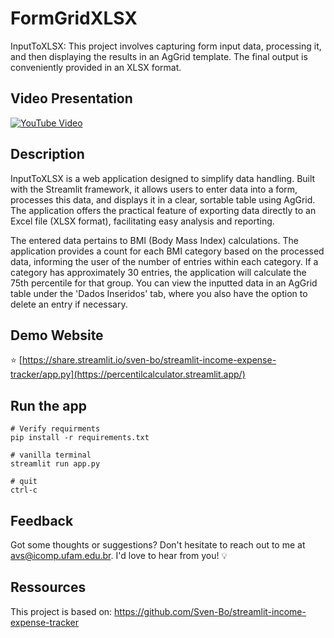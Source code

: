
# FormGridXLSX

InputToXLSX: This project involves capturing form input data, processing it, and then displaying the results in an AgGrid template. The final output is conveniently provided in an XLSX format.


## Video Presentation
[![YouTube Video](https://img.youtube.com/vi/E3LZkOYzpOo/0.jpg)](https://www.youtube.com/watch?v=E3LZkOYzpOo)


## Description

InputToXLSX is a web application designed to simplify data handling. Built with the Streamlit framework, it allows users to enter data into a form, processes this data, and displays it in a clear, sortable table using AgGrid. The application offers the practical feature of exporting data directly to an Excel file (XLSX format), facilitating easy analysis and reporting.

The entered data pertains to BMI (Body Mass Index) calculations. The application provides a count for each BMI category based on the processed data, informing the user of the number of entries within each category. If a category has approximately 30 entries, the application will calculate the 75th percentile for that group. You can view the inputted data in an AgGrid table under the 'Dados Inseridos' tab, where you also have the option to delete an entry if necessary.

## Demo Website
⭐ [https://share.streamlit.io/sven-bo/streamlit-income-expense-tracker/app.py](https://percentilcalculator.streamlit.app/)

## Run the app
```
# Verify requirments
pip install -r requirements.txt

# vanilla terminal
streamlit run app.py

# quit
ctrl-c
```

## Feedback
Got some thoughts or suggestions? Don't hesitate to reach out to me at avs@icomp.ufam.edu.br. I'd love to hear from you! 💡

## Ressources
This project is based on: https://github.com/Sven-Bo/streamlit-income-expense-tracker

